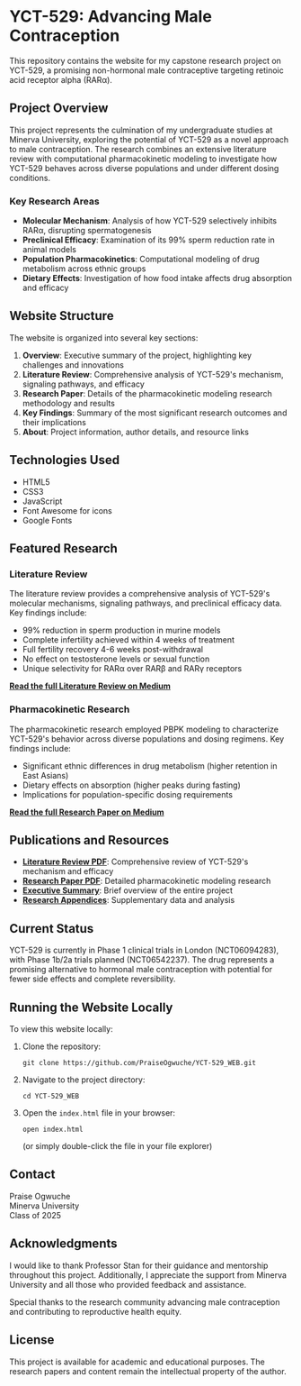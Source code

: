 # YCT-529: Advancing Male Contraception

This repository contains the website for my capstone research project on YCT-529, a promising non-hormonal male contraceptive targeting retinoic acid receptor alpha (RARα).

## Project Overview

This project represents the culmination of my undergraduate studies at Minerva University, exploring the potential of YCT-529 as a novel approach to male contraception. The research combines an extensive literature review with computational pharmacokinetic modeling to investigate how YCT-529 behaves across diverse populations and under different dosing conditions.

### Key Research Areas

- **Molecular Mechanism**: Analysis of how YCT-529 selectively inhibits RARα, disrupting spermatogenesis
- **Preclinical Efficacy**: Examination of its 99% sperm reduction rate in animal models
- **Population Pharmacokinetics**: Computational modeling of drug metabolism across ethnic groups
- **Dietary Effects**: Investigation of how food intake affects drug absorption and efficacy

## Website Structure

The website is organized into several key sections:

1. **Overview**: Executive summary of the project, highlighting key challenges and innovations
2. **Literature Review**: Comprehensive analysis of YCT-529's mechanism, signaling pathways, and efficacy
3. **Research Paper**: Details of the pharmacokinetic modeling research methodology and results
4. **Key Findings**: Summary of the most significant research outcomes and their implications
5. **About**: Project information, author details, and resource links

## Technologies Used

- HTML5
- CSS3
- JavaScript
- Font Awesome for icons
- Google Fonts

## Featured Research

### Literature Review

The literature review provides a comprehensive analysis of YCT-529's molecular mechanisms, signaling pathways, and preclinical efficacy data. Key findings include:

- 99% reduction in sperm production in murine models
- Complete infertility achieved within 4 weeks of treatment
- Full fertility recovery 4-6 weeks post-withdrawal
- No effect on testosterone levels or sexual function
- Unique selectivity for RARα over RARβ and RARγ receptors

**[Read the full Literature Review on Medium](https://medium.com/@praiseogwuche/unlocking-male-contraception-the-science-behind-yct-529-and-retinoic-acid-signaling-441b18e18552)**

### Pharmacokinetic Research

The pharmacokinetic research employed PBPK modeling to characterize YCT-529's behavior across diverse populations and dosing regimens. Key findings include:

- Significant ethnic differences in drug metabolism (higher retention in East Asians)
- Dietary effects on absorption (higher peaks during fasting)
- Implications for population-specific dosing requirements

**[Read the full Research Paper on Medium](https://medium.com/@praiseogwuche/the-science-of-a-male-birth-control-pill-a-deep-dive-into-yct-529s-pharmacokinetics-b148930022ad)**

## Publications and Resources

- **[Literature Review PDF](pdfs/Final%20Literature%20Review%20Capstone.pdf)**: Comprehensive review of YCT-529's mechanism and efficacy
- **[Research Paper PDF](pdfs/Final%20Research%20Capstone.pdf)**: Detailed pharmacokinetic modeling research
- **[Executive Summary](pdfs/Capstone%20Project%20Executive%20Summary.pdf)**: Brief overview of the entire project
- **[Research Appendices](pdfs/Research%20Appendices.pdf)**: Supplementary data and analysis

## Current Status

YCT-529 is currently in Phase 1 clinical trials in London (NCT06094283), with Phase 1b/2a trials planned (NCT06542237). The drug represents a promising alternative to hormonal male contraception with potential for fewer side effects and complete reversibility.

## Running the Website Locally

To view this website locally:

1. Clone the repository:
   ```
   git clone https://github.com/PraiseOgwuche/YCT-529_WEB.git
   ```

2. Navigate to the project directory:
   ```
   cd YCT-529_WEB
   ```

3. Open the `index.html` file in your browser:
   ```
   open index.html
   ```
   (or simply double-click the file in your file explorer)

## Contact

Praise Ogwuche  
Minerva University  
Class of 2025

## Acknowledgments

I would like to thank Professor Stan for their guidance and mentorship throughout this project. Additionally, I appreciate the support from Minerva University and all those who provided feedback and assistance.

Special thanks to the research community advancing male contraception and contributing to reproductive health equity.

## License

This project is available for academic and educational purposes. The research papers and content remain the intellectual property of the author.
